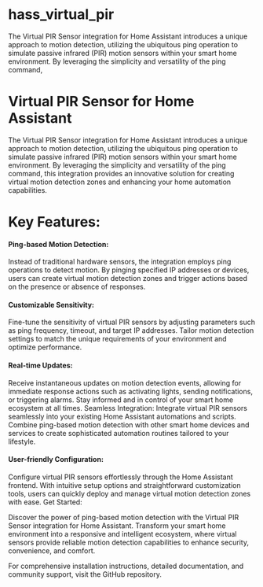 # hass_virtual_pir
The Virtual PIR Sensor integration for Home Assistant introduces a unique approach to motion detection, utilizing the ubiquitous ping operation to simulate passive infrared (PIR) motion sensors within your smart home environment. By leveraging the simplicity and versatility of the ping command,


# Virtual PIR Sensor for Home Assistant

The Virtual PIR Sensor integration for Home Assistant introduces a unique approach to motion detection, utilizing the ubiquitous ping operation to simulate passive infrared (PIR) motion sensors within your smart home environment. By leveraging the simplicity and versatility of the ping command, this integration provides an innovative solution for creating virtual motion detection zones and enhancing your home automation capabilities.

# Key Features:

#### Ping-based Motion Detection: 
Instead of traditional hardware sensors, the integration employs ping operations to detect motion. By pinging specified IP addresses or devices, users can create virtual motion detection zones and trigger actions based on the presence or absence of responses.
#### Customizable Sensitivity: 
Fine-tune the sensitivity of virtual PIR sensors by adjusting parameters such as ping frequency, timeout, and target IP addresses. Tailor motion detection settings to match the unique requirements of your environment and optimize performance.
#### Real-time Updates: 
Receive instantaneous updates on motion detection events, allowing for immediate response actions such as activating lights, sending notifications, or triggering alarms. Stay informed and in control of your smart home ecosystem at all times.
Seamless Integration: Integrate virtual PIR sensors seamlessly into your existing Home Assistant automations and scripts. Combine ping-based motion detection with other smart home devices and services to create sophisticated automation routines tailored to your lifestyle.
#### User-friendly Configuration: 
Configure virtual PIR sensors effortlessly through the Home Assistant frontend. With intuitive setup options and straightforward customization tools, users can quickly deploy and manage virtual motion detection zones with ease.
Get Started:


Discover the power of ping-based motion detection with the Virtual PIR Sensor integration for Home Assistant. Transform your smart home environment into a responsive and intelligent ecosystem, where virtual sensors provide reliable motion detection capabilities to enhance security, convenience, and comfort.

For comprehensive installation instructions, detailed documentation, and community support, visit the GitHub repository.
